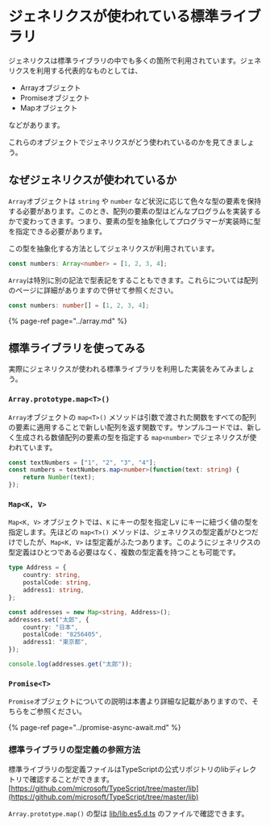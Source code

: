 # ジェネリクスが使われている標準ライブラリ

ジェネリクスは標準ライブラリの中でも多くの箇所で利用されています。ジェネリクスを利用する代表的なものとしては、

* Arrayオブジェクト
* Promiseオブジェクト
* Mapオブジェクト

などがあります。

これらのオブジェクトでジェネリクスがどう使われているのかを見てきましょう。

## なぜジェネリクスが使われているか

`Array`オブジェクトは `string` や `number` など状況に応じて色々な型の要素を保持する必要があります。このとき、配列の要素の型はどんなプログラムを実装するかで変わってきます。つまり、要素の型を抽象化してプログラマーが実装時に型を指定できる必要があります。

この型を抽象化する方法としてジェネリクスが利用されています。

```typescript
const numbers: Array<number> = [1, 2, 3, 4];
```

`Array`は特別に別の記法で型表記をすることもできます。これらについては配列のページに詳細がありますので併せて参照ください。

```typescript
const numbers: number[] = [1, 2, 3, 4];
```

{% page-ref page="../array.md" %}

## 標準ライブラリを使ってみる

実際にジェネリクスが使われる標準ライブラリを利用した実装をみてみましょう。

### `Array.prototype.map<T>()`

`Array`オブジェクトの `map<T>()` メソッドは引数で渡された関数をすべての配列の要素に適用することで新しい配列を返す関数です。サンプルコードでは、新しく生成される数値配列の要素の型を指定する `map<number>` でジェネリクスが使われています。

```typescript
const textNumbers = ["1", "2", "3", "4"];
const numbers = textNumbers.map<number>(function(text: string) {
    return Number(text);
});
```

### `Map<K, V>`

`Map<K, V>` オブジェクトでは、`K` にキーの型を指定し`V` にキーに紐づく値の型を指定します。先ほどの `map<T>()` メソッドは、ジェネリクスの型定義がひとつだけでしたが、`Map<K, V>` は型定義がふたつあります。このようにジェネリクスの型定義はひとつである必要はなく、複数の型定義を持つことも可能です。

```typescript
type Address = {
    country: string,
    postalCode: string,
    address1: string,
};

const addresses = new Map<string, Address>();
addresses.set("太郎", {
    country: "日本",
    postalCode: "8256405",
    address1: "東京都",
});

console.log(addresses.get("太郎"));
```

### `Promise<T>`

`Promise`オブジェクトについての説明は本書より詳細な記載がありますので、そちらをご参照ください。

{% page-ref page="../promise-async-await.md" %}

### 標準ライブラリの型定義の参照方法

標準ライブラリの型定義ファイルはTypeScriptの公式リポジトリのlibディレクトリで確認することができます。  
[https://github.com/microsoft/TypeScript/tree/master/lib](https://github.com/microsoft/TypeScript/tree/master/lib)

`Array.prototype.map()` の型は [lib/lib.es5.d.ts](https://github.com/microsoft/TypeScript/blob/master/lib/lib.es5.d.ts#L1170) のファイルで確認できます。

